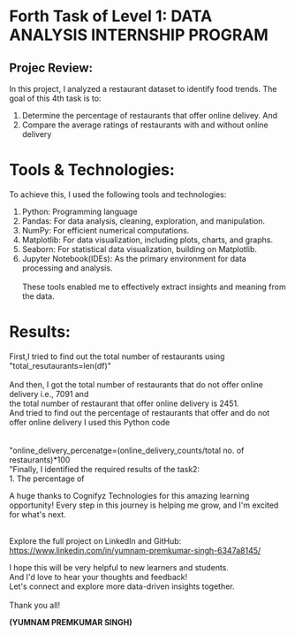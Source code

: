 <html>
  <body>
    
  <h1> Forth Task of Level 1: DATA ANALYSIS INTERNSHIP PROGRAM</h1>
    
  <h2>Projec Review: </h2>
In this project, I analyzed a restaurant dataset to identify food trends. The goal of this 4th task is to:

1. Determine the percentage of restaurants that offer online delivey. And
2. Compare the average ratings of restaurants with and without online delivery 

<h1>Tools & Technologies:</h1>

To achieve this, I used the following tools and technologies:

1. Python: Programming language
2. Pandas: For data analysis, cleaning, exploration, and manipulation.
3. NumPy: For efficient numerical computations.
4. Matplotlib: For data visualization, including plots, charts, and graphs.
5. Seaborn: For statistical data visualization, building on Matplotlib.
6. Jupyter Notebook(IDEs): As the primary environment for data processing and analysis.<br><br>
These tools enabled me to effectively extract insights and meaning from the data.</p>

<h1>Results:</h1>
<p>First,I tried to find out the total number of restaurants using <br> "total_resutaurants=len(df)"<br><br> And then,  I got the total number of restaurants that do not offer online delivery i.e., 7091  and <br>the total number of restaurant that offer online delivery is 2451. <br>And tried to find out the percentage of restaurants that offer and do not offer online delivery I used this Python code <br><br><br>
  "online_delivery_percenatge=(online_delivery_counts/total no. of restaurants)*100<br>
  "Finally, I identified the required results of the task2:<br>
1. The percentage of </b><br>

A huge thanks to Cognifyz Technologies for this amazing learning opportunity! Every step in this journey is helping me grow, and I'm excited for what's next.<br><br>

Explore the full project on LinkedIn and GitHub:<br>
https://www.linkedin.com/in/yumnam-premkumar-singh-6347a8145/<br>

<p>I hope this will be very helpful to new learners and students. <br>
And I'd love to hear your thoughts and feedback! <br>
Let's connect and explore more data-driven insights together. <br><br>
Thank you all!

  <b>(YUMNAM PREMKUMAR SINGH)</b>
</p>
</body>
</html>

